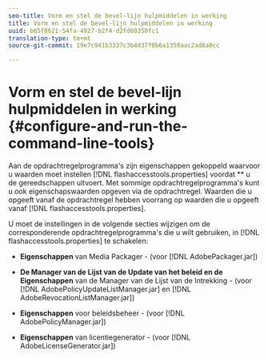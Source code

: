 ```yaml
---
seo-title: Vorm en stel de bevel-lijn hulpmiddelen in werking
title: Vorm en stel de bevel-lijn hulpmiddelen in werking
uuid: b65f8621-54fa-4927-b2f4-d2fd60350fc1
translation-type: tm+mt
source-git-commit: 19e7c941b3337c3b4d37f0b6a1350aac2ad8a0cc

---
```



# Vorm en stel de bevel-lijn hulpmiddelen in werking {#configure-and-run-the-command-line-tools}

Aan de opdrachtregelprogramma&#39;s zijn eigenschappen gekoppeld waarvoor u waarden moet instellen [!DNL flashaccesstools.properties] voordat ** u de gereedschappen uitvoert. Met sommige opdrachtregelprogramma&#39;s kunt u ook eigenschapswaarden opgeven via de opdrachtregel. Waarden die u opgeeft vanaf de opdrachtregel hebben voorrang op waarden die u opgeeft vanaf [!DNL flashaccesstools.properties].

U moet de instellingen in de volgende secties wijzigen om de corresponderende opdrachtregelprogramma&#39;s die u wilt gebruiken, in [!DNL flashaccesstools.properties] te schakelen:

* **Eigenschappen** van Media Packager - (voor [!DNL AdobePackager.jar])

* **De Manager van de Lijst van de Update van het beleid en de Eigenschappen** van de Manager van de Lijst van de Intrekking - (voor [!DNL AdobePolicyUpdateListManager.jar] en [!DNL AdobeRevocationListManager.jar])

* **Eigenschappen** voor beleidsbeheer - (voor [!DNL AdobePolicyManager.jar])

* **Eigenschappen** van licentiegenerator - (voor [!DNL AdobeLicenseGenerator.jar])